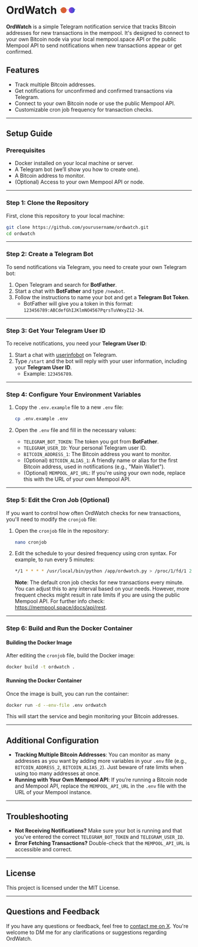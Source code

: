 # OrdWatch <img src="logo.svg" alt="OrdWatch Logo" height="20">

**OrdWatch** is a simple Telegram notification service that tracks Bitcoin addresses for new transactions in the mempool. It's designed to connect to your own Bitcoin node via your local mempool.space API or the public Mempool API to send notifications when new transactions appear or get confirmed.

## Features
- Track multiple Bitcoin addresses.
- Get notifications for unconfirmed and confirmed transactions via Telegram.
- Connect to your own Bitcoin node or use the public Mempool API.
- Customizable cron job frequency for transaction checks.

---

## Setup Guide

### Prerequisites
- Docker installed on your local machine or server.
- A Telegram bot (we’ll show you how to create one).
- A Bitcoin address to monitor.
- (Optional) Access to your own Mempool API or node.

---

### Step 1: Clone the Repository

First, clone this repository to your local machine:

```bash
git clone https://github.com/yourusername/ordwatch.git
cd ordwatch
```

---

### Step 2: Create a Telegram Bot

To send notifications via Telegram, you need to create your own Telegram bot:

1. Open Telegram and search for **BotFather**.
2. Start a chat with **BotFather** and type `/newbot`.
3. Follow the instructions to name your bot and get a **Telegram Bot Token**.
   - BotFather will give you a token in this format: `123456789:ABCdefGhIJKlmNO4567PqrsTuVWxyZ12-34`.

---

### Step 3: Get Your Telegram User ID

To receive notifications, you need your **Telegram User ID**:

1. Start a chat with [userinfobot](https://t.me/userinfobot) on Telegram.
2. Type `/start` and the bot will reply with your user information, including your **Telegram User ID**.
   - Example: `123456789`.

---

### Step 4: Configure Your Environment Variables

1. Copy the `.env.example` file to a new `.env` file:
   
   ```bash
   cp .env.example .env
   ```

2. Open the `.env` file and fill in the necessary values:
   - `TELEGRAM_BOT_TOKEN`: The token you got from **BotFather**.
   - `TELEGRAM_USER_ID`: Your personal Telegram user ID.
   - `BITCOIN_ADDRESS_1`: The Bitcoin address you want to monitor.
   - (Optional) `BITCOIN_ALIAS_1`: A friendly name or alias for the first Bitcoin address, used in notifications (e.g., "Main Wallet").
   - (Optional) `MEMPOOL_API_URL`: If you're using your own node, replace this with the URL of your own Mempool API.

---

### Step 5: Edit the Cron Job (Optional)

If you want to control how often OrdWatch checks for new transactions, you'll need to modify the `cronjob` file:

1. Open the `cronjob` file in the repository:
   
   ```bash
   nano cronjob
   ```

2. Edit the schedule to your desired frequency using cron syntax. For example, to run every 5 minutes:

   ```bash
   */1 * * * * /usr/local/bin/python /app/ordwatch.py > /proc/1/fd/1 2>/proc/1/fd/2
   ```

   **Note**: The default cron job checks for new transactions every minute. You can adjust this to any interval based on your needs. However, more frequent checks might result in rate limits if you are using the public Mempool API. For further info check: https://mempool.space/docs/api/rest.

---

### Step 6: Build and Run the Docker Container

#### Building the Docker Image

After editing the `cronjob` file, build the Docker image:

```bash
docker build -t ordwatch .
```

#### Running the Docker Container

Once the image is built, you can run the container:

```bash
docker run -d --env-file .env ordwatch
```

This will start the service and begin monitoring your Bitcoin addresses.

---

## Additional Configuration

- **Tracking Multiple Bitcoin Addresses**: You can monitor as many addresses as you want by adding more variables in your `.env` file (e.g., `BITCOIN_ADDRESS_2`, `BITCOIN_ALIAS_2`). Just beware of rate limits when using too many addresses at once.
- **Running with Your Own Mempool API**: If you’re running a Bitcoin node and Mempool API, replace the `MEMPOOL_API_URL` in the `.env` file with the URL of your Mempool instance.

---

## Troubleshooting

- **Not Receiving Notifications?** Make sure your bot is running and that you’ve entered the correct `TELEGRAM_BOT_TOKEN` and `TELEGRAM_USER_ID`.
- **Error Fetching Transactions?** Double-check that the `MEMPOOL_API_URL` is accessible and correct.

---

## License

This project is licensed under the MIT License.

---

## Questions and Feedback

If you have any questions or feedback, feel free to [contact me on X](https://x.com/you_are_el). You're welcome to DM me for any clarifications or suggestions regarding OrdWatch.